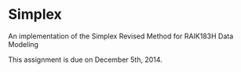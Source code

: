 Simplex
=======

An implementation of the Simplex Revised Method for RAIK183H Data Modeling

This assignment is due on December 5th, 2014.
